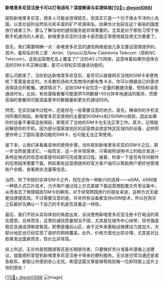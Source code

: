 **新喀里多尼亚注册卡可以打电话吗？深度解读与实测体验[[TG💪+ @esim1088](https://t.me/s/esim1088)]**

提到新喀里多尼亚，很多人可能会觉得陌生，但其实它是一个位于南太平洋的小岛国，以其壮丽的自然风光和丰富的矿产资源闻名。如果你计划前往这个美丽的国度旅行或者工作，那么了解当地的通信服务是非常重要的。尤其是对于那些习惯于依赖手机通讯的人来说，新喀里多尼亚的注册卡是否能正常使用就显得尤为重要了。

首先，我们需要明确一点：新喀里多尼亚的通信网络是由几家主要运营商提供的。其中，最知名的有三家：Airtel、Optus以及New Caledonia Telecom（简称NC Telecom）。这些运营商在岛上覆盖了广泛的4G LTE网络，这意味着如果你选择合适的SIM卡并正确设置，是可以轻松实现通话功能的。

那么问题来了，当你到达新喀里多尼亚后，是否可以直接购买当地的SIM卡来使用呢？答案是肯定的。大多数机场和大型商场内都有售卡点，你可以根据自己的需求选择适合的套餐。通常情况下，这些SIM卡会包含一定量的数据流量、短信和语音通话时长。比如，有些基础套餐可能提供1GB数据+50分钟本地通话的服务，而更高端的套餐则可能涵盖更多的数据量和更长的通话时间。

然而，在实际操作过程中，还是存在一些需要注意的地方。首先，确保你的手机支持所需的频段。新喀里多尼亚使用的主要是900MHz和2100MHz频段，因此如果你的设备不兼容这些频段，即使买了当地的SIM卡也无法正常工作。其次，记得提前解锁你的手机。因为部分国家或地区的运营商会锁定特定区域内的设备，这样即便你带上了国际漫游功能的SIM卡，也可能无法正常使用。

接下来，让我们来看看具体的使用步骤。当你拿到新喀里多尼亚的SIM卡之后，第一步当然是激活它。一般而言，这一步非常简单，只需按照说明书上的指示发送一条特定格式的信息给客服号码即可完成激活过程。接着，检查一下是否有任何额外的应用程序需要下载，例如某些运营商提供的官方客户端可以帮助用户更好地管理账户余额、查看剩余流量等信息。

当然，除了传统的实体SIM卡之外，现在还有一种新兴的选择——eSIM。eSIM是一种嵌入式芯片技术，允许用户通过线上方式直接下载运营商配置文件至设备中，从而省去了物理插拔SIM卡的麻烦。对于经常跨国旅行的朋友来说，这种方式无疑更加便捷高效。不过需要注意的是，并非所有设备都支持eSIM技术，所以在购买之前最好先确认一下自己的手机是否具备这一特性。

最后，我们不妨从实际体验的角度出发，谈谈使用新喀里多尼亚注册卡打电话的真实感受。总体而言，这里的通信质量相当不错，尤其是在城市中心地带，信号强度稳定且通话清晰度极高。即便是偏远山区，由于近年来基础设施建设力度加大，大部分地区也已经实现了良好的网络覆盖。此外，价格方面也比较合理，尤其是对比欧美发达国家而言，性价比非常高。

综上所述，无论你是短期游客还是长期居住者，只要做好充分准备并遵循上述建议，就能顺利享受到新喀里多尼亚注册卡带来的便利服务。无论是日常沟通还是紧急联系，都能让你感到安心无忧。希望这篇文章能够帮助到每一位即将踏上这片土地的朋友！

[[TG💪+ @esim1088](https://t.me/s/esim1088) ![Image](https://i.postimg.cc/4NQfJmqS/Snipaste-2025-05-13-00-14-12.png)]